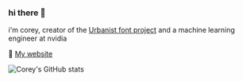 ### hi there 👋

i'm corey, creator of the [Urbanist font project](https://github.com/coreyhu/Urbanist) and a machine learning engineer at nvidia 

🔗 [My website](https://www.coreyhu.com)

![Corey's GitHub stats](https://github-readme-stats.vercel.app/api?username=coreyhu&show_icons=true&theme=dracula&custom_title=Github%20Stats&border_radius=10&hide_rank=true)
<!-- 
![Corey's GitHub stats](https://github-readme-stats.vercel.app/api/top-langs/?username=coreyhu&layout=compact&theme=dracula&custom_title=Favorite%20Languages&border_radius=10)
 -->
